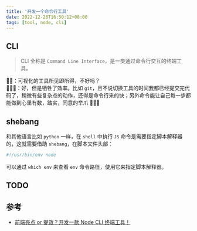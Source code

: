```yaml
---
title: '开发一个命令行工具'
date: 2022-12-26T16:50:12+08:00
tags: [tool, node, cli]
---
```


## CLI

> CLI 全称是 `Command Line Interface`，是一类通过命令行交互的终端工具。

👴🏻：可视化的工具所见即所得，不好吗？  
👩🏻‍🌾：好，但是牺牲了效率。比如 `git`，且不说切换工具的时间我都已经提交完代码了，稍微有些复杂点的动作，还得是命令行来的快；另外命令能让自己每一步都能做到心里有数，踏实，同意的举爪 🙋🏻‍♀️

## shebang

和其他语言比如 `python` 一样，在 `shell` 中执行 `JS` 命令是需要指定脚本解释器的，这就需要借助 `shebang`，在脚本文件头部：

```sh
#!/usr/bin/env node
```

可以通过 `which env` 来查看 `env` 命令路径，使用它来指定脚本解释器。

## TODO

## 参考

- [前端亮点 or 提效？开发一款 Node CLI 终端工具！](https://juejin.cn/post/7178666619135066170)
